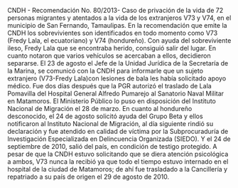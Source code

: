 CNDH - Recomendación No. 80/2013- Caso de privación de la vida de 72 personas migrantes y atentados a la vida de los extranjeros V73 y V74, en el municipio de San Fernando, Tamaulipas.
En la recomendación que emite la CNDH los sobrevivientes son identificados en todo momento como V73 (Fredy Lala, el ecuatoriano) y V74 (hondureño).
Con ayuda del sobreviviente ileso, Fredy Lala que se encontraba herido, consiguió salir del lugar. En cuanto notaron que varios vehículos se acercaban a ellos, decidieron separarse. 
El 23 de agosto el Jefe de la Unidad Jurídica de la Secretaría de la Marina, se comunicó con la CNDH para informarle que un sujeto extranjero (V73-Fredy Lala)con lesiones de bala les había solicitado apoyo médico. Fue dos días después que la PGR autorizó el traslado de Lala Pomavilla del Hospital General Alfredo Pumarejo al Sanatorio Naval Militar en Matamoros. El Ministerio Público lo puso en disposición del Instituto Nacional de Migración el 28 de marzo.
En cuanto al hondureño desconocido, el 24 de agosto solicitó ayuda del Grupo Beta y ellos notificaron al Instituto Nacional de Migración, al día siguiente rindió su declaración y fue atendido en calidad de víctima por la Subprocuraduría de Investigación Especializada en Delincuencia Organizada (SIEDO). Y el 24 de septiembre de 2010, salió del país, en condición de testigo protegido.
A pesar de que la CNDH estuvo solicitando que se diera atención psicológica a ambos, V73 nunca la recibió ya que todo el tiempo estuvo internado en el  hospital de la ciudad de Matamoros; de ahí fue trasladado a la Cancillería y repatriado a su país de origen el 29 de agosto de 2010.
